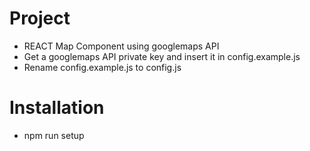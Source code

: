 # Project
- REACT Map Component using googlemaps API
- Get a googlemaps API private key and insert it in config.example.js
- Rename config.example.js to config.js

# Installation
- npm run setup



